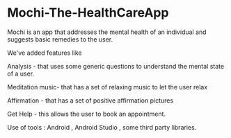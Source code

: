 # Mochi-The-HealthCareApp
Mochi is an app that addresses the mental health of an individual and suggests basic remedies to the user.

We've added features like 

Analysis - that uses some generic questions to understand the mental state of a user.

Meditation music- that has a set of relaxing music to let the user relax

Affirmation - that has a set of positive affirmation pictures

Get Help -  this allows the user to book an appointment.

Use of tools :  Android , Android Studio , some third party libraries.
